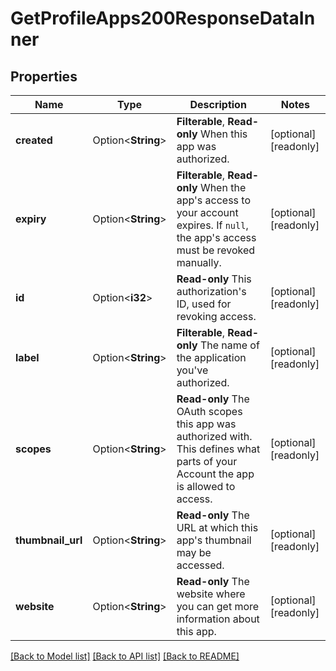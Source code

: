 # GetProfileApps200ResponseDataInner

## Properties

Name | Type | Description | Notes
------------ | ------------- | ------------- | -------------
**created** | Option<**String**> | __Filterable__, __Read-only__ When this app was authorized. | [optional][readonly]
**expiry** | Option<**String**> | __Filterable__, __Read-only__ When the app's access to your account expires. If `null`, the app's access must be revoked manually. | [optional][readonly]
**id** | Option<**i32**> | __Read-only__ This authorization's ID, used for revoking access. | [optional][readonly]
**label** | Option<**String**> | __Filterable__, __Read-only__ The name of the application you've authorized. | [optional][readonly]
**scopes** | Option<**String**> | __Read-only__ The OAuth scopes this app was authorized with.  This defines what parts of your Account the app is allowed to access. | [optional][readonly]
**thumbnail_url** | Option<**String**> | __Read-only__ The URL at which this app's thumbnail may be accessed. | [optional][readonly]
**website** | Option<**String**> | __Read-only__ The website where you can get more information about this app. | [optional][readonly]

[[Back to Model list]](../README.md#documentation-for-models) [[Back to API list]](../README.md#documentation-for-api-endpoints) [[Back to README]](../README.md)


